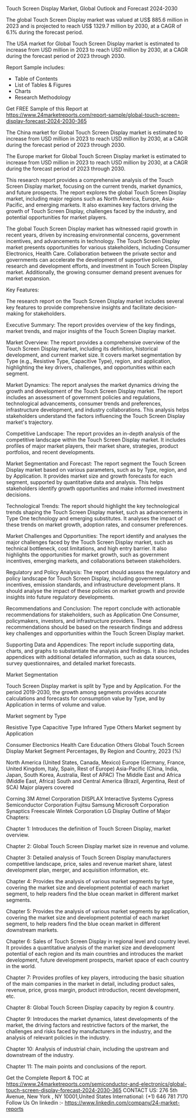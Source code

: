 Touch Screen Display Market, Global Outlook and Forecast 2024-2030

The global Touch Screen Display market was valued at US$ 885.6 million in 2023 and is projected to reach US$ 1329.7 million by 2030, at a CAGR of 6.1% during the forecast period.

The USA market for Global Touch Screen Display market is estimated to increase from USD million in 2023 to reach USD million by 2030, at a CAGR during the forecast period of 2023 through 2030.

Report Sample includes:
- Table of Contents
- List of Tables & Figures
- Charts
- Research Methodology

Get FREE Sample of this Report at https://www.24marketreports.com/report-sample/global-touch-screen-display-forecast-2024-2030-365

The China market for Global Touch Screen Display market is estimated to increase from USD million in 2023 to reach USD million by 2030, at a CAGR during the forecast period of 2023 through 2030.

The Europe market for Global Touch Screen Display market is estimated to increase from USD million in 2023 to reach USD million by 2030, at a CAGR during the forecast period of 2023 through 2030.

This research report provides a comprehensive analysis of the Touch Screen Display market, focusing on the current trends, market dynamics, and future prospects. The report explores the global Touch Screen Display market, including major regions such as North America, Europe, Asia-Pacific, and emerging markets. It also examines key factors driving the growth of Touch Screen Display, challenges faced by the industry, and potential opportunities for market players.

The global Touch Screen Display market has witnessed rapid growth in recent years, driven by increasing environmental concerns, government incentives, and advancements in technology. The Touch Screen Display market presents opportunities for various stakeholders, including Consumer Electronics, Health Care. Collaboration between the private sector and governments can accelerate the development of supportive policies, research and development efforts, and investment in Touch Screen Display market. Additionally, the growing consumer demand present avenues for market expansion.

Key Features:

The research report on the Touch Screen Display market includes several key features to provide comprehensive insights and facilitate decision-making for stakeholders.

Executive Summary: The report provides overview of the key findings, market trends, and major insights of the Touch Screen Display market.

Market Overview: The report provides a comprehensive overview of the Touch Screen Display market, including its definition, historical development, and current market size. It covers market segmentation by Type (e.g., Resistive Type, Capacitive Type), region, and application, highlighting the key drivers, challenges, and opportunities within each segment.

Market Dynamics: The report analyses the market dynamics driving the growth and development of the Touch Screen Display market. The report includes an assessment of government policies and regulations, technological advancements, consumer trends and preferences, infrastructure development, and industry collaborations. This analysis helps stakeholders understand the factors influencing the Touch Screen Display market's trajectory.

Competitive Landscape: The report provides an in-depth analysis of the competitive landscape within the Touch Screen Display market. It includes profiles of major market players, their market share, strategies, product portfolios, and recent developments.

Market Segmentation and Forecast: The report segment the Touch Screen Display market based on various parameters, such as by Type, region, and by Application. It provides market size and growth forecasts for each segment, supported by quantitative data and analysis. This helps stakeholders identify growth opportunities and make informed investment decisions.

Technological Trends: The report should highlight the key technological trends shaping the Touch Screen Display market, such as advancements in Type One technology and emerging substitutes. It analyses the impact of these trends on market growth, adoption rates, and consumer preferences.

Market Challenges and Opportunities: The report identify and analyses the major challenges faced by the Touch Screen Display market, such as technical bottleneck, cost limitations, and high entry barrier. It also highlights the opportunities for market growth, such as government incentives, emerging markets, and collaborations between stakeholders.

Regulatory and Policy Analysis: The report should assess the regulatory and policy landscape for Touch Screen Display, including government incentives, emission standards, and infrastructure development plans. It should analyse the impact of these policies on market growth and provide insights into future regulatory developments.

Recommendations and Conclusion: The report conclude with actionable recommendations for stakeholders, such as Application One Consumer, policymakers, investors, and infrastructure providers. These recommendations should be based on the research findings and address key challenges and opportunities within the Touch Screen Display market.

Supporting Data and Appendices: The report include supporting data, charts, and graphs to substantiate the analysis and findings. It also includes appendices with additional detailed information, such as data sources, survey questionnaires, and detailed market forecasts.

Market Segmentation

Touch Screen Display market is split by Type and by Application. For the period 2019-2030, the growth among segments provides accurate calculations and forecasts for consumption value by Type, and by Application in terms of volume and value.

Market segment by Type

Resistive Type
Capacitive Type
Infrared Type
Others
Market segment by Application

Consumer Electronics
Health Care
Education
Others
Global Touch Screen Display Market Segment Percentages, By Region and Country, 2023 (%)

North America (United States, Canada, Mexico)
Europe (Germany, France, United Kingdom, Italy, Spain, Rest of Europe)
Asia-Pacific (China, India, Japan, South Korea, Australia, Rest of APAC)
The Middle East and Africa (Middle East, Africa)
South and Central America (Brazil, Argentina, Rest of SCA)
Major players covered

Corning
3M
Atmel Corporation
DISPLAX Interactive Systems
Cypress Semiconductor Corporation
Fujitsu
Samsung
Microsoft Corporation
Synaptics
Freescale
Wintek Corporation
LG Display
Outline of Major Chapters:

Chapter 1: Introduces the definition of Touch Screen Display, market overview.

Chapter 2: Global Touch Screen Display market size in revenue and volume.

Chapter 3: Detailed analysis of Touch Screen Display manufacturers competitive landscape, price, sales and revenue market share, latest development plan, merger, and acquisition information, etc.

Chapter 4: Provides the analysis of various market segments by type, covering the market size and development potential of each market segment, to help readers find the blue ocean market in different market segments.

Chapter 5: Provides the analysis of various market segments by application, covering the market size and development potential of each market segment, to help readers find the blue ocean market in different downstream markets.

Chapter 6: Sales of Touch Screen Display in regional level and country level. It provides a quantitative analysis of the market size and development potential of each region and its main countries and introduces the market development, future development prospects, market space of each country in the world.

Chapter 7: Provides profiles of key players, introducing the basic situation of the main companies in the market in detail, including product sales, revenue, price, gross margin, product introduction, recent development, etc.

Chapter 8: Global Touch Screen Display capacity by region & country.

Chapter 9: Introduces the market dynamics, latest developments of the market, the driving factors and restrictive factors of the market, the challenges and risks faced by manufacturers in the industry, and the analysis of relevant policies in the industry.

Chapter 10: Analysis of industrial chain, including the upstream and downstream of the industry.

Chapter 11: The main points and conclusions of the report.

Get the Complete Report & TOC at https://www.24marketreports.com/semiconductor-and-electronics/global-touch-screen-display-forecast-2024-2030-365
CONTACT US:
276 5th Avenue, New York , NY 10001,United States
International: (+1) 646 781 7170
Follow Us On linkedin :- https://www.linkedin.com/company/24-market-reports
